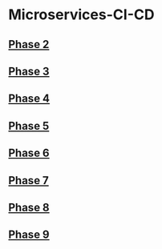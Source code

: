 # Microservices-CI-CD

## [Phase 2](phase2/phase2.md)  
## [Phase 3](phase3/phase3.md)  
## [Phase 4](phase4/phase4.md)  
## [Phase 5](phase5/phase5.md)  
## [Phase 6](phase6/phase6.md)  
## [Phase 7](phase7/phase7.md)  
## [Phase 8](phase8/phase8.md)  
## [Phase 9](phase9/phase9.md)  

